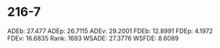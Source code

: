 # 216-7

ADEb: 27.477
ADEp: 26.7115
ADEv: 29.2001
FDEb: 12.8991
FDEp: 4.1972
FDEv: 16.6835
Rank: 1693
WSADE: 27.3776
WSFDE: 8.6089